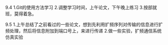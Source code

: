 9.4 
1.Git的使用方法学习
2.调整学习时间，上午论文，下午晚上练习
3.按部就班，莫得着急。


9.5
1.上午总结了之前看过的一些论文，想到先利用扩频序列对传输的信息进行扩频处理，然后将信息附加到端口号上，来进行传递
2.做一些实验，扩频通信系统仿真实验